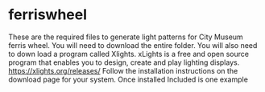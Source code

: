 # ferriswheel
These are the required files to generate light patterns for City Museum ferris wheel.
You will need to download the entire folder.
You will also need to down load a program called Xlights.
xLights is a free and open source program that enables you to design, create and play lighting displays.
https://xlights.org/releases/
Follow the installation instructions on the download page for your system.
Once installed
Included is one example 
 
